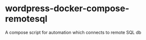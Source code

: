 # wordpress-docker-compose-remotesql

A compose script for automation which connects to remote SQL db
